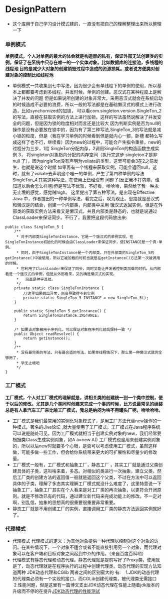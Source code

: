 # DesignPattern

* 这个库用于自己学习设计模式建的，一直没有把自己的理解整理出来所以整理一下

### 单例模式 
__单例模式，个人对单例的最大的体会就是构造器的私有，保证外部无法创建类的实例，保证了在系统中只存在唯一的一个实体对象。比如数据库的连接池，多线程的线程池
目的是减少大对象的创建销毁过程中造成的资源损耗。或者说方便类对创建对象的控制比如线程池__
* 单例模式一共收集到七中写法，因为很少会有单线程下的单例的使用，所以基本上都都要考虑到多线程，并发时候，单例的创建。恶汉式在某种程度上是解决了并发的问题
但是如果说所创建的对象非常大，采用恶汉式就会在系统启动的时候造成不必要的浪费，所以一般的写法都是在基础懒汉式的模式上进行改造，比如synchornized的加锁，
可以看com.singleton.version.SingleTon_2的写法，直接在获取实例的方法上进行加锁。这样的写法虽然说解决了并发安全的问题，但是因为锁的粒度相对而言还是比较大
因为判断实例是否为null的操作是没有必要放在锁中的，因为有了第三种写法,SingleTon_3的写法就是减小锁的粒度，但是（我在学习单例的时候看到但是就内心一颤，卧槽
都特么写成这样了也不行，继续看）因为new的过程中，可能会产生指令重排，new的过程分为三步，1给 SingleTon分配内存，2调用SingleTon的构造函数生成实例 3，
将singleton对象指向分配的内存空间（执行完这步 singleton才是非 null 了），因为singleTon没有声明为voliate的类型，这里可能会3在2之前发生，也就是说这个时候
如果再有一个线程来获取实例，可能会返回null，这时，就有了voliate去声明这个唯一的单例，产生了第四种单例的写法 SingleTon_4.其实这种写法，在使用上已经没有
问题了(反正我不打包票，谁知道以后会怎么样呢)但是写法不优雅，不好看。哈哈哈，果然给了我一种永无止境的感觉，感觉贼high。
这里提出了第五种写法，是出现在Effective Java 中，作者提出的一种单例写法，看完之后，叹为观止。思路就是恶汉式和懒汉是的结合，创建一个内部类，内部类中采用
饿汉式返回实例，但是在外部类的获取实例方法来看又是懒汉式，并且内部类是静态的，也就是说通过ClassLoader来保证同步。不行了，我要把这段代码放出来:
```
public class SingleTon_5 {
	/**
	 * 对于内部类SingleTonInstance，它是一个饿汉式的单例实现，在SingleTonInstance初始化的时候会由ClassLoader来保证同步，使INSTANCE是一个真·单例。
     * 同时，由于SingleTonInstance是一个内部类，只在外部类的SingleTon_5的getInstance()中被使用，所以它被加载的时机也就是在getInstance()方法第一次被调用的时候。
     * 它利用了ClassLoader来保证了同步，同时又能让开发者控制类加载的时机。从内部看是一个饿汉式的单例，但是从外部看来，又的确是懒汉式的实现。
	 *   简直是神乎其技。
	 */
	private static class SingleTonInstance {
		//这里如果抛出异常，则会导致得不到实例
		private static SingleTon_5 INSTANCE = new SingleTon_5();
	}
	
	public static SingleTon_5 getInstance() {
		return SingleTonInstance.INSTANCE;
	}
	
	/* 如果该对象被用于序列化，可以保证对象在序列化前后保持一致 */ 
	public Object readResolve() {  
        return getInstance();  
    }  
	/**
	 * 没有最完美的写法，只有最合适的写法，如果单线程情况下，那么第一种懒汉式就完全够用了，
	 * 学无止境吧
	 */
}
```
### 工厂模式
__工厂模式，个人对工厂模式的理解就是，讲相关类的创建统一到一个类中控制，便于以后的修改。尤其是几个类同时创建来完成一个事的时候，比方说最常见的组装
总是有人拿汽车工厂来比喻工厂模式，我总是纳闷为啥不用罐头厂呢，哈哈哈哈。__
* 工厂模式是我们最常用的实例化对象模式了，是用工厂方法代替new操作的一种模式。著名的Jive论坛 ,就大量使用了工厂模式，工厂模式在Java程序系统可以说是随处可见。因为工厂模式就相当于创建实例对象的new，我们经常要根据类Class生成实例对象，如A a=new A() 工厂模式也是用来创建实例对象的，所以以后new时就要多个心眼，是否可以考虑使用工厂模式，虽然这样做，可能多做一些工作，但会给你系统带来更大的可扩展性和尽量少的修改量。
* 工厂模式一般有，工厂模式和抽象工厂，静态工厂 ，其实工厂就是通过父类创建具体的子类，这叫啥来着，多态。对相似的类进行一次抽象，建立父类，然后工厂类的创建方法的返回值一般就是返回这个父类，不过在方法中可以返回具体的子类，理解了多态其实理解工厂模式就没什么难度了，这里特意说一下抽象工厂，抽象工厂其实在个人看来是对工厂类的再次抽象，以更符合开闭原则。就是不修改已有的代码，通过建立新代码来完成功能上的修改。不一定对啊，别乱信，抽象的思想真的很重要很重要非常重要。
* 静态工厂就是不用创建工厂的实例，直接调用工厂类的静态方法返回实例就好了。



### 代理模式 
* 代理模式 代理模式的定义：为其他对象提供一种代理以控制对这个对象的访问。在某些情况下，一个对象不适合或者不能直接引用另一个对象，而代理对象可以在客户端和目标对象之间起到中介的作用。（来自百度百科哟）
* 代理模式有静态代理和动态代理。静态代理就是提前写好了Proxy类，使用就是了，动态代理就是在程序执行的过程中创建代理类。动态代理的实现方法知道两种 JDK动态代理和CGlib 两者之间的区别蛮大的 有:
    1.JDK的动态代理的代理类必须有一个实现的接口，而CGLib创建代理类，被代理类无需接口
    2.性能问题，但是这里有一篇博文支出JDK动态代理在性能上随着jdk版本的升级而不停的在提升[JDK动态代理的性能测试](http://www.cnblogs.com/haiq/p/4304615.html)





